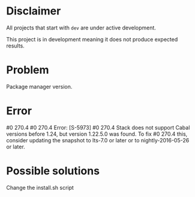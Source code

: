 # Disclaimer
All projects that start with `dev`
are under active development.

This project is in development meaning
it does not produce expected results.

# Problem
Package manager version.

# Error
#0 270.4 
#0 270.4 Error: [S-5973]
#0 270.4        Stack does not support Cabal versions before 1.24, but version 1.22.5.0 was found. To fix
#0 270.4        this, consider updating the snapshot to lts-7.0 or later or to nightly-2016-05-26 or later.

# Possible solutions
Change the install.sh script